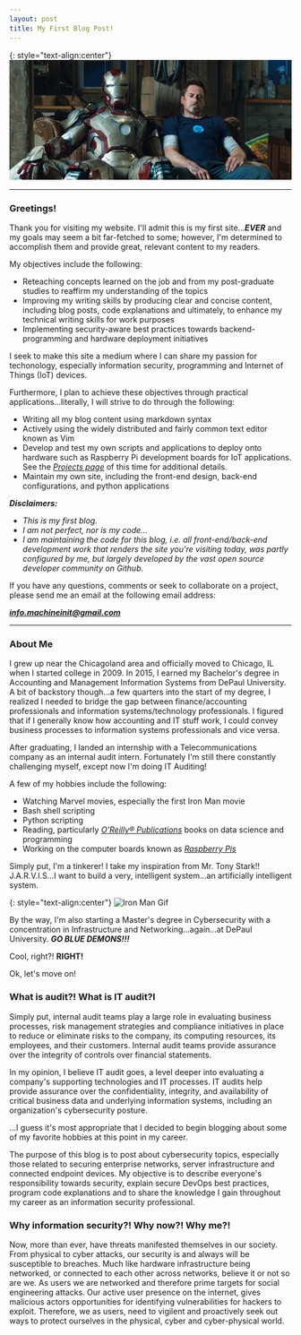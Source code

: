 ```yaml
---
layout: post
title: My First Blog Post! 
---
```


{: style="text-align:center"}
![Iron Man Showroom](/images/Ironman_couch.jpg)

-----

### Greetings!

Thank you for visiting my website. I'll admit this is my first site...***EVER*** and my goals may seem a bit far-fetched to some; however, I'm determined to accomplish them and provide great, relevant content to my readers.

My objectives include the following:
+ Reteaching concepts learned on the job and from my post-graduate studies to reaffirm my understanding of the topics
+ Improving my writing skills by producing clear and concise content, including blog posts, code explanations and ultimately, to enhance my technical writing skills for work purposes
+ Implementing security-aware best practices towards backend-programming and hardware deployment initiatives

I seek to make this site a medium where I can share my passion for techonology, especially information security, programming and Internet of Things (IoT) devices.

Furthermore, I plan to achieve these objectives through practical applications...literally, I will strive to do through the following:
+ Writing all my blog content using markdown syntax
+ Actively using the widely distributed and fairly common text editor known as Vim
+ Develop and test my own scripts and applications to deploy onto hardware such as Raspberry Pi development boards for IoT applications. See the *[Projects page][Projects]* of this time for additional details.
+ Maintain my own site, including the front-end design, back-end configurations, and python applications 

***Disclaimers:***
- *This is my first blog.*
- *I am not perfect, nor is my code...*
- *I am maintaining the code for this blog, i.e. all front-end/back-end development work that renders the site you're visiting today, was partly configured by me, but largely developed by the vast open source developer community on Github.*

If you have any questions, comments or seek to collaborate on a project, please send me an email at the following email address:

***[info.machineinit@gmail.com](mailto:info.machineinit@gmail.com)***

-----

### About Me

I grew up near the Chicagoland area and officially moved to Chicago, IL when I started college in 2009. In 2015, I earned my Bachelor's degree in Accounting and Management Information Systems from DePaul University. A bit of backstory though...a few quarters into the start of my degree, I realized I needed to bridge the gap between finance/accounting professionals and information systems/technology professionals. I figured that if I generally know how accounting and IT stuff work, I could convey business processes to information systems professionals and vice versa. 

After graduating, I landed an internship with a Telecommunications company as an internal audit intern. Fortunately I'm still there constantly challenging myself, except now I'm doing IT Auditing!

A few of my hobbies include the following:
+ Watching Marvel movies, especially the first Iron Man movie
+ Bash shell scripting 
+ Python scripting
+ Reading, particularly *[O'Reilly&reg; Publications][oreilly]* books on data science and programming 
+ Working on the computer boards known as *[Raspberry Pis][RPi]*

Simply put, I'm a tinkerer! I take my inspiration from Mr. Tony Stark!! J.A.R.V.I.S...I want to build a very, intelligent system...an artificially intelligent system.

{: style="text-align:center"}
![Iron Man Gif](https://i.amz.mshcdn.com/1gGGz01Cq8ZNi5idElrO0IS31_0=/fit-in/1200x9600/http%3A%2F%2Fmashable.com%2Fwp-content%2Fuploads%2F2013%2F05%2F7.gif)
<!--![Iron Man Gif](/images/ironman_testfit.gif)-->

By the way, I'm also starting a Master's degree in Cybersecurity with a concentration in Infrastructure and Networking...again...at DePaul University.
***GO BLUE DEMONS!!!*** 

Cool, right?!
**RIGHT!**

Ok, let's move on!

### What is audit?! What is IT audit?l 
Simply put, internal audit teams play a large role in evaluating business processes, risk management strategies and compliance initiatives in place to reduce or eliminate risks to the company, its computing resources, its employees, and their customers. Internal audit teams provide assurance over the integrity of controls over financial statements. 

In my opinion, I believe IT audit goes, a level deeper into evaluating a company's supporting technologies and IT processes. IT audits help provide assurance over the confidentiality, integrity, and availability of critical business data and underlying information systems, including an organization's cybersecurity posture.

...I guess it's most appropriate that I decided to begin blogging about some of my favorite hobbies at this point in my career.

The purpose of this blog is to post about cybersecurity topics, especially those related to securing enterprise networks, server infrastructure 
and connected endpoint devices. My objective is to describe everyone's responsibility towards security, explain secure DevOps best practices, program code explanations and to share the knowledge I gain throughout my career as an information security professional.

### Why information security?! Why now?! Why me?!
Now, more than ever, have threats manifested themselves in our society. From physical to cyber attacks, our security is and always will be susceptible to breaches. Much like hardware infrastructure being networked, or connected to each other across networks, believe it or not so are we. As users we are networked and therefore prime targets for social engineering attacks. Our active user presence on the internet, gives malicious actors opportunities for identifying vulnerabilities for hackers to exploit. Therefore, we as users, need to vigilent and proactively seek out ways to protect ourselves in the physical, cyber and cyber-physical world.

[oreilly]: http://shop.oreilly.com/
[RPi]: https://www.raspberrypi.org/
[Projects]: https://mrmachine3.github.io/projects/
